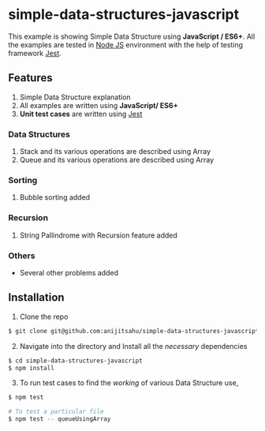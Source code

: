 # simple-data-structures-javascript

This example is showing Simple Data Structure using **JavaScript / ES6+**. All the examples are tested in [Node JS](https://nodejs.org/en/docs/guides/) environment with the help of testing framework [Jest](https://jestjs.io/docs/getting-started).

## Features

1. Simple Data Structure explanation
2. All examples are written using **JavaScript/ ES6+**
3. **Unit test cases** are written using [Jest](https://jestjs.io/docs/getting-started)

### Data Structures
<ol start=1>
<li> Stack and its various operations are described using Array</li>
<li> Queue and its various operations are described using Array</li>

</ol>

### Sorting
1. Bubble sorting added

### Recursion
1. String Pallindrome with Recursion feature added

### Others
- Several other problems added

## Installation

1. Clone the repo

```bash
$ git clone git@github.com:anijitsahu/simple-data-structures-javascript.git
```

2. Navigate into the directory and Install all the _necessary_ dependencies

```bash
$ cd simple-data-structures-javascript
$ npm install
```

3. To run test cases to find the _working_ of various Data Structure use,

```bash
$ npm test

# To test a particular file
$ npm test -- queueUsingArray
```
